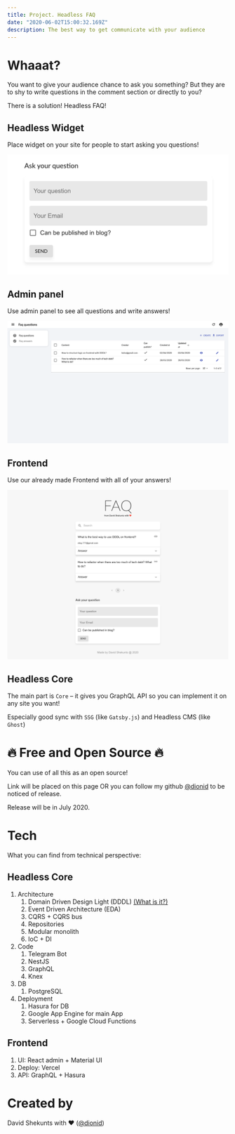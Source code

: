 ```yaml
---
title: Project. Headless FAQ
date: "2020-06-02T15:00:32.169Z"
description: The best way to get communicate with your audience
---
```


# Whaaat?

You want to give your audience chance to ask you something? But they are to shy to write
 questions in the comment section or directly to you?
 
There is a solution! Headless FAQ!

## Headless Widget

Place widget on your site for people to start asking you questions!

![Headless FAQ Widget](./headless_faq_widget.png)

## Admin panel

Use admin panel to see all questions and write answers!

![Headless FAQ Admin](./headless_faq_admin_eng.png)

## Frontend

Use our already made Frontend with all of your answers!

![Headless FAQ Frontend](./headless_faq_frontend.png)

## Headless Core

The main part is `Core` – it gives you GraphQL API so you can implement it on any site you want! 

Especially good sync with `SSG` (like `Gatsby.js`) and Headless CMS (like `Ghost`)


# 🔥 Free and Open Source 🔥

You can use of all this as an open source!

Link will be placed on this page OR you can follow my github [@dionid](https://github.com/Dionid
) to be noticed of release.

Release will be in July 2020.

# Tech

What you can find from technical perspective:

## Headless Core
1. Architecture
    1. Domain Driven Design Light (DDDL) [(What is it?)](/encyclopedia-domain-driven-design-light-what-is-it-and-why)
    1. Event Driven Architecture (EDA)
    1. CQRS + CQRS bus
    1. Repositories
    1. Modular monolith
    1. IoC + DI
1. Code
    1. Telegram Bot
    1. NestJS
    1. GraphQL
    1. Knex
1. DB
    1. PostgreSQL
1. Deployment
    1. Hasura for DB
    1. Google App Engine for main App
    1. Serverless + Google Cloud Functions
 
## Frontend

1. UI: React admin + Material UI
1. Deploy: Vercel
1. API: GraphQL + Hasura

# Created by

David Shekunts with ❤️ ([@dionid](https://github.com/Dionid))